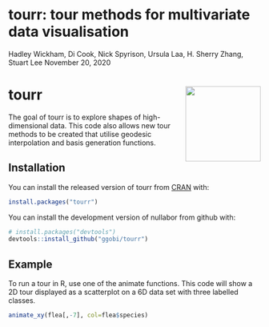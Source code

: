 tourr: tour methods for multivariate data visualisation
================
Hadley Wickham, Di Cook, Nick Spyrison, Ursula Laa, H. Sherry Zhang,
Stuart Lee
November 20, 2020

<!-- README.md is generated from README.Rmd. Please edit that file -->

# tourr <img src="man/figures/logo.png" align="right" width="150" />

The goal of tourr is to explore shapes of high-dimensional data. This
code also allows new tour methods to be created that utilise geodesic
interpolation and basis generation functions.

## Installation

You can install the released version of tourr from
[CRAN](https://CRAN.R-project.org) with:

``` r
install.packages("tourr")
```

You can install the development version of nullabor from github with:

``` r
# install.packages("devtools")
devtools::install_github("ggobi/tourr")
```

## Example

To run a tour in R, use one of the animate functions. This code will
show a 2D tour displayed as a scatterplot on a 6D data set with three
labelled classes.

``` r
animate_xy(flea[,-7], col=flea$species)
```
